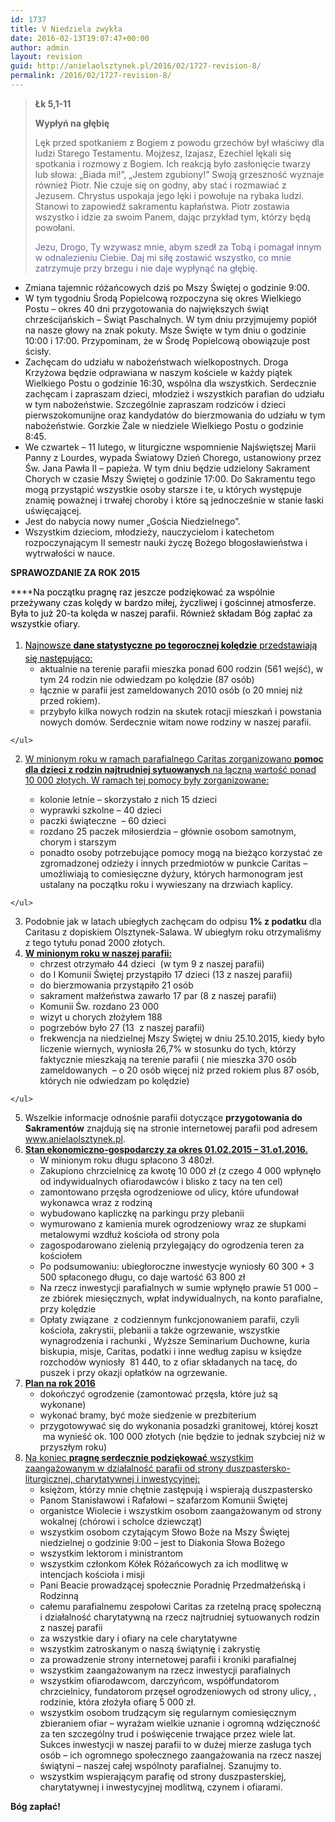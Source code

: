```yaml
---
id: 1737
title: V Niedziela zwykła
date: 2016-02-13T19:07:47+00:00
author: admin
layout: revision
guid: http://anielaolsztynek.pl/2016/02/1727-revision-8/
permalink: /2016/02/1727-revision-8/
---
```

> **Łk 5,1-11**
> 
> **Wypłyń na głębię**
> 
> Lęk przed spotkaniem z Bogiem z powodu grzechów był właściwy dla ludzi Starego Testamentu. Mojżesz, Izajasz, Ezechiel lękali się spotkania i rozmowy z Bogiem. Ich reakcją było zasłonięcie twarzy lub słowa: &#8222;Biada mi!&#8221;, &#8222;Jestem zgubiony!&#8221; Swoją grzeszność wyznaje również Piotr. Nie czuje się on godny, aby stać i rozmawiać z Jezusem. Chrystus uspokaja jego lęki i powołuje na rybaka ludzi. Stanowi to zapowiedź sakramentu kapłaństwa. Piotr zostawia wszystko i idzie za swoim Panem, dając przykład tym, którzy będą powołani.
> 
> <span style="color: #666699;">Jezu, Drogo, Ty wzywasz mnie, abym szedł za Tobą i pomagał innym w odnalezieniu Ciebie. Daj mi siłę zostawić wszystko, co mnie zatrzymuje przy brzegu i nie daje wypłynąć na głębię.</span>

  * Zmiana tajemnic różańcowych dziś po Mszy Świętej o godzinie 9:00.
  * W tym tygodniu Środą Popielcową rozpoczyna się okres Wielkiego Postu &#8211; okres 40 dni przygotowania do największych świąt chrześcijańskich &#8211; Świąt Paschalnych. W tym dniu przyjmujemy popiół na nasze głowy na znak pokuty. Msze Święte w tym dniu o godzinie 10:00 i 17:00. Przypominam, że w Środę Popielcową obowiązuje post ścisły.
  * Zachęcam do udziału w nabożeństwach wielkopostnych. Droga Krzyżowa będzie odprawiana w naszym kościele w każdy piątek Wielkiego Postu o godzinie 16:30, wspólna dla wszystkich. Serdecznie zachęcam i zapraszam dzieci, młodzież i wszystkich parafian do udziału w tym nabożeństwie. Szczególnie zapraszam rodziców i dzieci pierwszokomunijne oraz kandydatów do bierzmowania do udziału w tym nabożeństwie. Gorzkie Żale w niedziele Wielkiego Postu o godzinie 8:45.
  * We czwartek &#8211; 11 lutego, w liturgiczne wspomnienie Najświętszej Marii Panny z Lourdes, wypada Światowy Dzień Chorego, ustanowiony przez Św. Jana Pawła II &#8211; papieża. W tym dniu będzie udzielony Sakrament Chorych w czasie Mszy Świętej o godzinie 17:00. Do Sakramentu tego mogą przystąpić wszystkie osoby starsze i te, u których występuje znamię poważnej i trwałej choroby i które są jednocześnie w stanie łaski uświęcającej.
  * Jest do nabycia nowy numer &#8222;Gościa Niedzielnego&#8221;.
  * Wszystkim dzieciom, młodzieży, nauczycielom i katechetom rozpoczynającym II semestr nauki życzę Bożego błogosławieństwa i wytrwałości w nauce.

**SPRAWOZDANIE ZA ROK 2015**

 ****<span style="color: #000000;">Na początku pragnę raz jeszcze podziękować za wspólnie przeżywany czas kolędy w bardzo miłej, życzliwej i gościnnej atmosferze. Była to już 20-ta kolęda w naszej parafii. Również składam Bóg zapłać za wszystkie ofiary.</span>

  1. <span style="color: #000000;"><span style="text-decoration: underline;">Najnowsze <span style="line-height: 24px;"><strong>dane statystyczne</strong></span> <strong>po tegorocznej kolędzie</strong> przedstawiają się następująco:</span></span> <ul style="margin-top: 0;">
      <li>
        aktualnie na terenie parafii mieszka ponad 600 rodzin (561 wejść), w tym 24 rodzin nie odwiedzam po kolędzie (87 osób)
      </li>
      <li>
        łącznie w parafii jest zameldowanych 2010 osób (o 20 mniej niż przed rokiem).
      </li>
      <li>
        przybyło kilka nowych rodzin na skutek rotacji mieszkań i powstania nowych domów. Serdecznie witam nowe rodziny w naszej parafii.
      </li>
    </ul>

  2. <span style="text-decoration: underline;">W minionym roku w ramach parafialnego Caritas zorganizowano <strong>pomoc dla dzieci z rodzin najtrudniej sytuowanych</strong> na łączną wartość ponad 10 000 złotych. W ramach tej pomocy były zorganizowane:<br /> </span></p> <ul style="margin-top: 0;">
      <li>
        kolonie letnie &#8211; skorzystało z nich 15 dzieci
      </li>
      <li>
        wyprawki szkolne &#8211; 40 dzieci
      </li>
      <li>
        paczki świąteczne  &#8211; 60 dzieci
      </li>
      <li>
        rozdano 25 paczek miłosierdzia &#8211; głównie osobom samotnym, chorym i starszym
      </li>
      <li>
        ponadto osoby potrzebujące pomocy mogą na bieżąco korzystać ze zgromadzonej odzieży i innych przedmiotów w punkcie Caritas &#8211; umożliwiają to comiesięczne dyżury, których harmonogram jest ustalany na początku roku i wywieszany na drzwiach kaplicy.
      </li>
    </ul>

  3. Podobnie jak w latach ubiegłych zachęcam do odpisu **1% z podatku** dla Caritasu z dopiskiem Olsztynek-Salawa. W ubiegłym roku otrzymaliśmy z tego tytułu ponad 2000 złotych.
  4. <span style="text-decoration: underline;"><strong>W minionym roku w naszej parafii:</strong></span> <ul style="margin-top: 0;">
      <li>
        chrzest otrzymało 44 dzieci  (w tym 9 z naszej parafii)
      </li>
      <li>
        do I Komunii Świętej przystąpiło 17 dzieci (13 z naszej parafii)
      </li>
      <li>
        do bierzmowania przystąpiło 21 osób
      </li>
      <li>
        sakrament małżeństwa zawarło 17 par (8 z naszej parafii)
      </li>
      <li>
        Komunii Św. rozdano 23 000
      </li>
      <li>
        wizyt u chorych złożyłem 188
      </li>
      <li>
        pogrzebów było 27 (13  z naszej parafii)
      </li>
      <li>
        frekwencja na niedzielnej Mszy Świętej w dniu 25.10.2015, kiedy było liczenie wiernych, wyniosła 26,7% w stosunku do tych, którzy faktycznie mieszkają na terenie parafii ( nie mieszka 370 osób zameldowanych  &#8211; o 20 osób więcej niż przed rokiem plus 87 osób, których nie odwiedzam po kolędzie)
      </li>
    </ul>

  5. Wszelkie informacje odnośnie parafii dotyczące **przygotowania do Sakramentów** znajdują się na stronie internetowej parafii pod adresem www.anielaolsztynek.pl.
  6. **<span style="text-decoration: underline;">Stan ekonomiczno-gospodarczy za okres 01.02.2015 &#8211; 31.o1.2016.</span>** 
      * W minionym roku długu spłacono 3 480zł.
      * Zakupiono chrzcielnicę za kwotę 10 000 zł (z czego 4 000 wpłynęło od indywidualnych ofiarodawców i blisko z tacy na ten cel)
      * zamontowano przęsła ogrodzeniowe od ulicy, które ufundował wykonawca wraz z rodziną
      * wybudowano kapliczkę na parkingu przy plebanii
      * wymurowano z kamienia murek ogrodzeniowy wraz ze słupkami metalowymi wzdłuż kościoła od strony pola
      * zagospodarowano zielenią przylegający do ogrodzenia teren za kościołem
      * Po podsumowaniu: ubiegłoroczne inwestycje wyniosły 60 300 + 3 500 spłaconego długu, co daje wartość 63 800 zł
      * Na rzecz inwestycji parafialnych w sumie wpłynęło prawie 51 000 &#8211; ze zbiórek miesięcznych, wpłat indywidualnych, na konto parafialne, przy kolędzie
      * Opłaty związane  z codziennym funkcjonowaniem parafii, czyli kościoła, zakrystii, plebanii a także ogrzewanie, wszystkie wynagrodzenia i rachunki , Wyższe Seminarium Duchowne, kuria biskupia, misje, Caritas, podatki i inne według zapisu w księdze rozchodów wyniosły  81 440, to z ofiar składanych na tacę, do puszek i przy okazji opłatków na ogrzewanie.
  7. **<span style="text-decoration: underline;">Plan na rok 2016</span>** 
      * dokończyć ogrodzenie (zamontować przęsła, które już są wykonane)
      * wykonać bramy, być może siedzenie w prezbiterium
      * przygotowywać się do wykonania posadzki granitowej, której koszt  ma wynieść ok. 100 000 złotych (nie będzie to jednak szybciej niż w przyszłym roku)
  8. <span style="text-decoration: underline;">Na koniec <strong>pragnę serdecznie podziękować</strong> wszystkim zaangażowanym w działalność parafii od strony duszpastersko-liturgicznej, charytatywnej i inwestycyjnej:</span> 
      * księżom, którzy mnie chętnie zastępują i wspierają duszpastersko
      * Panom Stanisławowi i Rafałowi &#8211; szafarzom Komunii Świętej
      * organistce Wiolecie i wszystkim osobom zaangażowanym od strony wokalnej (chórowi i scholce dziewcząt)
      * wszystkim osobom czytającym Słowo Boże na Mszy Świętej niedzielnej o godzinie 9:00 &#8211; jest to Diakonia Słowa Bożego
      * wszystkim lektorom i ministrantom
      * wszystkim członkom Kółek Różańcowych za ich modlitwę w intencjach kościoła i misji
      * Pani Beacie prowadzącej społecznie Poradnię Przedmałżeńską i Rodzinną
      * całemu parafialnemu zespołowi Caritas za rzetelną pracę społeczną i działalność charytatywną na rzecz najtrudniej sytuowanych rodzin z naszej parafii
      * za wszystkie dary i ofiary na cele charytatywne
      * wszystkim zatroskanym o naszą świątynię i zakrystię
      * za prowadzenie strony internetowej parafii i kroniki parafialnej
      * wszystkim zaangażowanym na rzecz inwestycji parafialnych
      * wszystkim ofiarodawcom, darczyńcom, współfundatorom chrzcielnicy, fundatorom przęseł ogrodzeniowych od strony ulicy, , rodzinie, która złożyła ofiarę 5 000 zł.
      * wszystkim osobom trudzącym się regularnym comiesięcznym zbieraniem ofiar &#8211; wyrażam wielkie uznanie i ogromną wdzięczność za ten szczególny trud i poświęcenie trwające przez wiele lat. Sukces inwestycji w naszej parafii to w dużej mierze zasługa tych osób &#8211; ich ogromnego społecznego zaangażowania na rzecz naszej świątyni &#8211; naszej całej wspólnoty parafialnej. Szanujmy to.
      * wszystkim wspierającym parafię od strony duszpasterskiej, charytatywnej i inwestycyjnej modlitwą, czynem i ofiarami.

 **Bóg zapłać!**